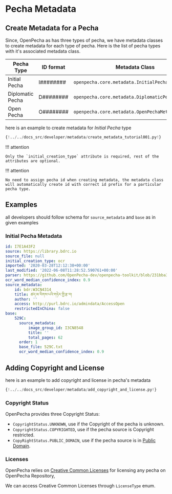 # Pecha Metadata

## Create Metadata for a Pecha

Since, OpenPecha as has three types of pecha, we have metadata classes to create metadata for each type of pecha. Here is the list of pecha types with it's associated metadata class.

Pecha Type | ID format | Metadata Class
---|---|---
Initial Pecha | I######## | `openpecha.core.metadata.InitialPechaMetadata`
Diplomatic Pecha | D######## | `openpecha.core.metadata.DiplomaticPechaMetadata`
Open Pecha | O######## | `openpecha.core.metadata.OpenPechaMetadata`

here is an example to create metadata for *Initial Pecha* type

```python
{!../../docs_src/developer/metadata/create_metadata_tutorial001.py!}
```

!!! attention

    Only the `initial_creation_type` attribute is required, rest of the attributes are optional.

!!! attention

    No need to assign pecha id when creating metadata, the metadata class will automatically create id with correct id prefix for a particular pecha type.

## Examples

all developers should follow schema for `source_metadata` and `base` as in given examples

### Initial Pecha Metadata

```yaml
id: I7E1A43F2
source: https://library.bdrc.io
source_file: null
initial_creation_type: ocr
imported: '2020-03-28T12:12:38+00:00'
last_modified: '2022-06-08T11:28:52.590761+00:00'
parser: https://github.com/OpenPecha-dev/openpecha-toolkit/blob/231bba39dd1ba393320de82d4d08a604aabe80fc/openpecha/formatters/google_orc.py
ocr_word_median_confidence_index: 0.9
source_metadata:
    id: bdr:W3CN4314
    title: ཚད་མ་རིགས་པའི་གཏེར་གྱི་རྩ་བ།
    author: ''
    access: http://purl.bdrc.io/admindata/AccessOpen
    restrictedInChina: false
base:
    529C:
      source_metadata:
          image_group_id: I3CN8548
          title: ''
          total_pages: 62
      order: 1
      base_file: 529C.txt
      ocr_word_median_confidence_index: 0.9
```

## Adding Copyright and License

here is an example to add copyright and license in pecha's metadata

```python
{!../../docs_src/developer/metadata/add_copyright_and_license.py!}
```

### Copyright Status

OpenPecha provides three Copyright Status:

- `CopyrightStatus.UNKNOWN`, use if the Copyright of the pecha is unknown.
- `CopyrightStatus.COPYRIGHTED`, use if the pecha source is Copyright restricted.
- `CopyRightStatus.PUBLIC_DOMAIN`, use if the pecha source is in [Public Domain](https://wiki.creativecommons.org/wiki/Public_domain).


### Licenses

OpenPecha relies on [Creative Common Licenses](https://creativecommons.org/licenses/) for licensing any pecha on OpenPecha Repository,

We can access Creative Common Licenses through `LicenseType` enum.

